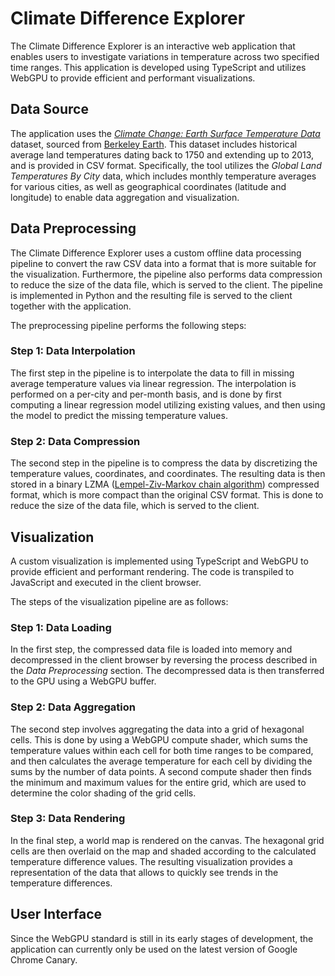 # Climate Difference Explorer

The Climate Difference Explorer is an interactive web application that enables users to investigate variations in temperature across two specified time ranges. This application is developed using TypeScript and utilizes WebGPU to provide efficient and performant visualizations.

## Data Source

The application uses the [_Climate Change: Earth Surface Temperature Data_](https://www.kaggle.com/datasets/berkeleyearth/climate-change-earth-surface-temperature-data) dataset, sourced from [Berkeley Earth](http://berkeleyearth.org/about/). This dataset includes historical average land temperatures dating back to 1750 and extending up to 2013, and is provided in CSV format. Specifically, the tool utilizes the _Global Land Temperatures By City_ data, which includes monthly temperature averages for various cities, as well as geographical coordinates (latitude and longitude) to enable data aggregation and visualization.

## Data Preprocessing

The Climate Difference Explorer uses a custom offline data processing pipeline to convert the raw CSV data into a format that is more suitable for the visualization. Furthermore, the pipeline also performs data compression to reduce the size of the data file, which is served to the client. The pipeline is implemented in Python and the resulting file is served to the client together with the application.

The preprocessing pipeline performs the following steps:

### Step 1: Data Interpolation

The first step in the pipeline is to interpolate the data to fill in missing average temperature values via linear regression. The interpolation is performed on a per-city and per-month basis, and is done by first computing a linear regression model utilizing existing values, and then using the model to predict the missing temperature values.

### Step 2: Data Compression

The second step in the pipeline is to compress the data by discretizing the temperature values, coordinates, and coordinates. The resulting data is then stored in a binary LZMA ([Lempel-Ziv-Markov chain algorithm](https://en.wikipedia.org/wiki/Lempel%E2%80%93Ziv%E2%80%93Markov_chain_algorithm)) compressed format, which is more compact than the original CSV format. This is done to reduce the size of the data file, which is served to the client.

## Visualization

A custom visualization is implemented using TypeScript and WebGPU to provide efficient and performant rendering. The code is transpiled to JavaScript and executed in the client browser.

The steps of the visualization pipeline are as follows:

### Step 1: Data Loading

In the first step, the compressed data file is loaded into memory and decompressed in the client browser by reversing the process described in the _Data Preprocessing_ section. The decompressed data is then transferred to the GPU using a WebGPU buffer.

### Step 2: Data Aggregation

The second step involves aggregating the data into a grid of hexagonal cells. This is done by using a WebGPU compute shader, which sums the temperature values within each cell for both time ranges to be compared, and then calculates the average temperature for each cell by dividing the sums by the number of data points. A second compute shader then finds the minimum and maximum values for the entire grid, which are used to determine the color shading of the grid cells.

### Step 3: Data Rendering

In the final step, a world map is rendered on the canvas. The hexagonal grid cells are then overlaid on the map and shaded according to the calculated temperature difference values. The resulting visualization provides a representation of the data that allows to quickly see trends in the temperature differences.

## User Interface

Since the WebGPU standard is still in its early stages of development, the application can currently only be used on the latest version of Google Chrome Canary.


